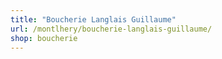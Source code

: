 ```yaml
---
title: "Boucherie Langlais Guillaume"
url: /montlhery/boucherie-langlais-guillaume/
shop: boucherie
---
```

